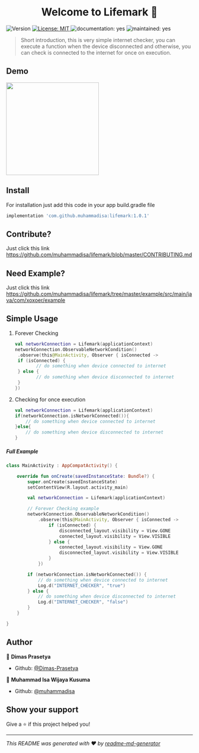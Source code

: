 

<h1 align="center">Welcome to Lifemark 👋</h1>
<p>
  <img alt="Version" src="https://img.shields.io/badge/version-1.0.1-blue.svg?cacheSeconds=2592000" />
  <a href="#" target="_blank">
    <img alt="License: MIT" src="https://img.shields.io/badge/License-MIT-yellow.svg" />
  </a>
  <img alt="documentation: yes" src="https://img.shields.io/badge/Documentation-Yes-green.svg" />
  <img alt="maintained: yes" src="https://img.shields.io/badge/Maintained-Yes-green.svg" />
</p>


> Short introduction, this is very simple internet checker, you can execute a function when the device disconnected and otherwise, you can check is connected to the internet for once on execution.

## Demo

<img src="lifemark-demo.gif" width="250">

## Install

For installation just add this code in your app build.gradle file

```groovy
implementation 'com.github.muhammadisa:lifemark:1.0.1'
```

## Contribute?

Just click this link https://github.com/muhammadisa/lifemark/blob/master/CONTRIBUTING.md

## Need Example?

Just click this link https://github.com/muhammadisa/lifemark/tree/master/example/src/main/java/com/xoxoer/example

## Simple Usage

1. Forever Checking

   ```kotlin
   val networkConnection = Lifemark(applicationContext)
   networkConnection.ObservableNetworkCondition()
   	.observe(this@MainActivity, Observer { isConnected ->
   	if (isConnected) {
           // do something when device connected to internet
   	} else {
           // do something when device disconnected to internet
   	}
   })
   ```

2. Checking for once execution

   ```kotlin
   val networkConnection = Lifemark(applicationContext)
   if(networkConnection.isNetworkConnected()){
       // do something when device connected to internet
   }else{
       // do something when device disconnected to internet
   }
   ```

##### Full Example

```kotlin
class MainActivity : AppCompatActivity() {

    override fun onCreate(savedInstanceState: Bundle?) {
        super.onCreate(savedInstanceState)
        setContentView(R.layout.activity_main)

        val networkConnection = Lifemark(applicationContext)

        // Forever Checking example
        networkConnection.ObservableNetworkCondition()
            .observe(this@MainActivity, Observer { isConnected ->
                if (isConnected) {
                    disconnected_layout.visibility = View.GONE
                    connected_layout.visibility = View.VISIBLE
                } else {
                    connected_layout.visibility = View.GONE
                    disconnected_layout.visibility = View.VISIBLE
                }
            })

        if (networkConnection.isNetworkConnected()) {
            // do something when device connected to internet
            Log.d("INTERNET_CHECKER", "true")
        } else {
            // do something when device disconnected to internet
            Log.d("INTERNET_CHECKER", "false")
        }
    }

}
```

## Author

👤 **Dimas Prasetya**

* Github: [@Dimas-Prasetya](https://github.com/Dimas-Prasetya)

👤 **Muhammad Isa Wijaya Kusuma**

* Github: [@muhammadisa](https://github.com/muhammadisa)

## Show your support

Give a ⭐️ if this project helped you!

***
_This README was generated with ❤️ by [readme-md-generator](https://github.com/kefranabg/readme-md-generator)_


